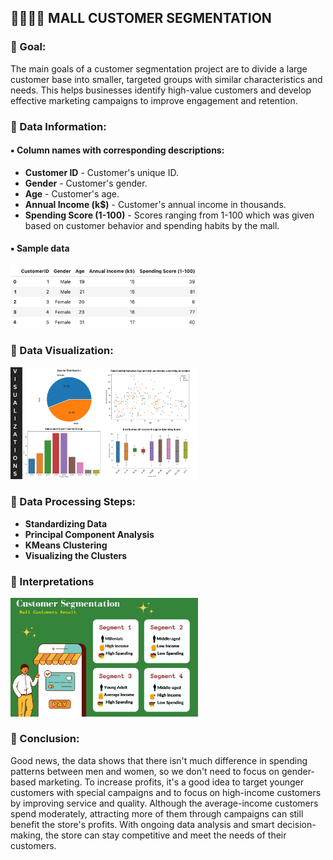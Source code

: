 ## 🏢🧑‍🤝‍🧑 MALL CUSTOMER SEGMENTATION

### 🌻 Goal:
The main goals of a customer segmentation project are to divide a large customer base into smaller, targeted groups with similar characteristics and needs. This helps businesses identify high-value customers and develop effective marketing campaigns to improve engagement and retention.

### 🌻 Data Information:
#### ▪️ Column names with corresponding descriptions:
- **Customer ID** - Customer's unique ID.
- **Gender** - Customer's gender.
- **Age** - Customer's age.
- **Annual Income (k$)** - Customer's annual income in thousands.
- **Spending Score (1-100)** - Scores ranging from 1-100 which was given based on customer behavior and spending habits by the mall.

#### ▪️ Sample data
<img src="./asset/sampledata.png" style="max-width: 300px"/>

### 🌻 Data Visualization:
<img src="./asset/Viz.png" style="max-width: 300px"/>

### 🌻 Data Processing Steps:
- **Standardizing Data**
- **Principal Component Analysis**
- **KMeans Clustering**
- **Visualizing the Clusters**

### 🌻 Interpretations
<img src="./asset/result.png" style="max-width: 300px"/>

### 🌻 Conclusion:
Good news, the data shows that there isn't much difference in spending patterns between men and women, so we don't need to focus on gender-based marketing. To increase profits, it's a good idea to target younger customers with special campaigns and to focus on high-income customers by improving service and quality. Although the average-income customers spend moderately, attracting more of them through campaigns can still benefit the store's profits. With ongoing data analysis and smart decision-making, the store can stay competitive and meet the needs of their customers.

